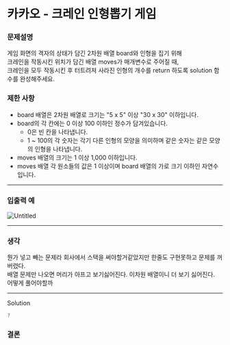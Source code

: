 # 카카오 - 크레인 인형뽑기 게임

### **문제설명**

게임 화면의 격자의 상태가 담긴 2차원 배열 board와 인형을 집기 위해   
크레인을 작동시킨 위치가 담긴 배열 moves가 매개변수로 주어질 때,   
크레인을 모두 작동시킨 후 터트려져 사라진 인형의 개수를 return 하도록 solution 함수를 완성해주세요.  

### 제한 사항

- board 배열은 2차원 배열로 크기는 "5 x 5" 이상 "30 x 30" 이하입니다.
- board의 각 칸에는 0 이상 100 이하인 정수가 담겨있습니다.
    - 0은 빈 칸을 나타냅니다.
    - 1 ~ 100의 각 숫자는 각기 다른 인형의 모양을 의미하며 같은 숫자는 같은 모양의 인형을 나타냅니다.
- moves 배열의 크기는 1 이상 1,000 이하입니다.
- moves 배열 각 원소들의 값은 1 이상이며 board 배열의 가로 크기 이하인 자연수입니다.

---

### 입출력 예

![Untitled](https://user-images.githubusercontent.com/72185011/177358362-18ef06cf-0ae1-45c0-a1b7-d3d0e60efcb5.png)

---

### 생각

뭔가 넣고 빼는 문제라 회사에서 스택을 써야할거같았지만 한줄도 구현못하고 문제를 꺼버렸다.   
배열 문제만 나오면 머리가 아프고 보기싫어진다. 이차원 배열이니 더 보기 싫어진다.   
어떻게 풀어야할까  

---

Solution

```java
?
```

### 결론
